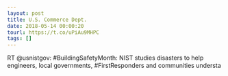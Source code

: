 ```yaml
---
layout: post
title: U.S. Commerce Dept.
date: 2018-05-14 00:00:20
tourl: https://t.co/uPiAu9MHPC
tags: []
---
```

RT @usnistgov: #BuildingSafetyMonth: NIST studies disasters to help engineers, local governments, #FirstResponders and communities understa